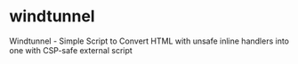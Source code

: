 # windtunnel
Windtunnel - Simple Script to Convert HTML with unsafe inline handlers into one with CSP-safe external script
